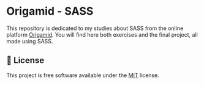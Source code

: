 # Origamid - SASS

This repository is dedicated to my studies about SASS from the online platform [Origamid](https://www.origamid.com/).
You will find here both exercises and the final project, all made using SASS.

## 📜 License

This project is free software available under the [MIT](LICENSE) license.
